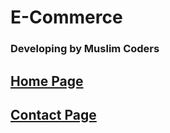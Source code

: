 # E-Commerce

### Developing by Muslim Coders

## [Home Page](/home/home.html)

## [Contact Page](/contact/contact.html)
